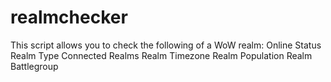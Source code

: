# realmchecker
This script allows you to check the following of a WoW realm:
Online Status
Realm Type
Connected Realms
Realm Timezone
Realm Population
Realm Battlegroup

